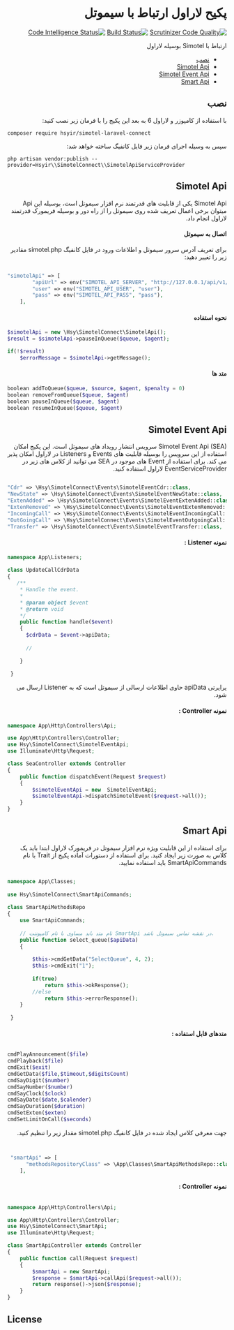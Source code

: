 <div dir=rtl>

# پکیح لاراول ارتباط با سیموتل


[![Scrutinizer Code Quality](https://scrutinizer-ci.com/g/hsyir/simotel-laravel-connect/badges/quality-score.png?b=master)](https://scrutinizer-ci.com/g/hsyir/simotel-laravel-connect/?branch=master)
[![Build Status](https://scrutinizer-ci.com/g/hsyir/simotel-laravel-connect/badges/build.png?b=master)](https://scrutinizer-ci.com/g/hsyir/simotel-laravel-connect/build-status/master)
[![Code Intelligence Status](https://scrutinizer-ci.com/g/hsyir/simotel-laravel-connect/badges/code-intelligence.svg?b=master)](https://scrutinizer-ci.com/code-intelligence)


ارتباط با Simotel بوسیله لاراول

- [نصب](#نصب)
- [Simotel Api](#simotel-api)
- [Simotel Event Api](#simotel-event-api)
- [Smart Api](#smart-api)

## نصب
با استفاده از کامپوزر و لاراول 6 به بعد این پکیج را با فرمان زیر نصب کنید:

</div> 

```
composer require hsyir/simotel-laravel-connect
```

<div dir=rtl>

سپس به وسیله اجرای فرمان زیر فایل کانفیگ ساخته خواهد شد:

</div> 

```
php artisan vendor:publish --provider=Hsyir\\SimotelConnect\\SimotelApiServiceProvider
```


<div dir=rtl>

## Simotel Api
Simotel Api یکی از قابلیت های قدرتمند نرم افزار سیموتل است، بوسیله این Api میتوان برخی اعمال تعریف شده روی سیموتل را از راه دور و بوسیله فریمورک قدرتمند لاراول انجام داد.    

#### اتصال به سیموتل

برای تعریف آدرس سرور سیموتل و اطلاعات ورود در فایل کانفیگ simotel.php مقادیر زیر را تغییر دهید:


</div> 

```php

"simotelApi" => [
        "apiUrl" => env("SIMOTEL_API_SERVER", "http://127.0.0.1/api/v1/"),
        "user" => env("SIMOTEL_API_USER", "user"),
        "pass" => env("SIMOTEL_API_PASS", "pass"),
    ],

```


<div dir=rtl>

#### نحوه استفاده

</div> 

   
```php
$simotelApi = new \Hsy\SimotelConnect\SimotelApi();
$result = $simotelApi->pauseInQueue($queue, $agent);

if(!$result)
    $errorMessage = $simotelApi->getMessage(); 
```    


<div dir=rtl>

#### متد ها

</div> 

```php
boolean addToQueue($queue, $source, $agent, $penalty = 0)
boolean removeFromQueue($queue, $agent)
boolean pauseInQueue($queue, $agent)
boolean resumeInQueue($queue, $agent)
```



<div dir=rtl>

## Simotel Event Api
Simotel Event Api (SEA) سرویس انتشار رویداد های سیموتل است. 
این پکیج امکان استفاده از این سرویس را بوسیله قابلیت های Events و Listeners در لاراول امکان پذیر می کند.
برای استفاده از Event های موجود در SEA می توانید از کلاس های زیر در EventServiceProvider لاراول استفاده کنید.


</div>

```php

"Cdr" => \Hsy\SimotelConnect\Events\SimotelEventCdr::class,  
"NewState" => \Hsy\SimotelConnect\Events\SimotelEventNewState::class,  
"ExtenAdded" => \Hsy\SimotelConnect\Events\SimotelEventExtenAdded::class,  
"ExtenRemoved" => \Hsy\SimotelConnect\Events\SimotelEventExtenRemoved::class,  
"IncomingCall" => \Hsy\SimotelConnect\Events\SimotelEventIncomingCall::class,  
"OutGoingCall" => \Hsy\SimotelConnect\Events\SimotelEventOutgoingCall::class,  
"Transfer" => \Hsy\SimotelConnect\Events\SimotelEventTransfer::class,

```


<div dir=rtl>

#### نمونه Listener :

</div>

```php
namespace App\Listeners;  
  
class UpdateCallCdrData  
{        
   /**  
    * Handle the event. 
    * 
    * @param object $event  
    * @return void  
    */    	     
    public function handle($event)  
    {
      $cdrData = $event->apiData;  
      
      // 
      
    }
       
 }
```     

<div dir=rtl>

پراپرتی apiData حاوی اطلاعات ارسالی از سیموتل است که به Listener ارسال می شود.






#### نمونه Controller :

</div>

```php
namespace App\Http\Controllers\Api;

use App\Http\Controllers\Controller;
use Hsy\SimotelConnect\SimotelEventApi;
use Illuminate\Http\Request;

class SeaController extends Controller
{
    public function dispatchEvent(Request $request)
    {
        $simotelEventApi = new  SimotelEventApi;
        $simotelEventApi->dispatchSimotelEvent($request->all());
    }
}
```






<div dir=rtl>

## Smart Api
برای استفاده از این قابلیت ویژه نرم افزار سیموتل در فریمورک لاراول ابتدا باید یک کلاس به صورت زیر ایجاد کنید.
برای استفاده از دستورات آماده پکیج از Trait با نام SmartApiCommands باید استفاده نمایید. 


</div>



```php

namespace App\Classes;  
         
use Hsy\SimotelConnect\SmartApiCommands;  
  
class SmartApiMethodsRepo  
{  
    use SmartApiCommands;  
  
    // نام متد باید مساوی با نام کامپوننت SmartApi در نقشه تماس سیموتل باشد.
    public function select_queue($apiData)  
    {  
        
        $this->cmdGetData("SelectQueue", 4, 2);  
        $this->cmdExit("1");  
            
        if(true)
            return $this->okResponse();  
        //else
            return $this->errorResponse();
    }
    
 }

```   


<div dir=rtl>

#### متدهای قابل استفاده :

</div>
	
  
```php

cmdPlayAnnouncement($file)  
cmdPlayback($file)  
cmdExit($exit)  
cmdGetData($file,$timeout,$digitsCount)  
cmdSayDigit($number)  
cmdSayNumber($number)  
cmdSayClock($clock)  
cmdSayDate($date,$calender)  
cmdSayDuration($duration)  
cmdSetExten($exten)  
cmdSetLimitOnCall($seconds)  

```


<div dir=rtl>

جهت معرفی کلاس ایجاد شده در فایل کانفیگ simotel.php مقدار زیر را تنظیم کنید.

</div>
    
```php


 "smartApi" => [  
      "methodsRepositoryClass" => \App\Classes\SmartApiMethodsRepo::class,  
    ],

```    
      
	
<div dir=rtl>

#### نمونه Controller :

</div>
	
```php

namespace App\Http\Controllers\Api;

use App\Http\Controllers\Controller;
use Hsy\SimotelConnect\SmartApi;
use Illuminate\Http\Request;

class SmartApiController extends Controller
{
    public function call(Request $request)
    {
        $smartApi = new SmartApi;
        $response = $smartApi->callApi($request->all());
        return response()->json($response);
    }
}


```

## License



